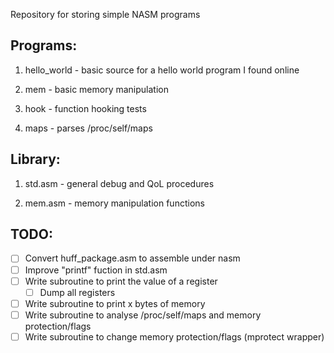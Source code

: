 Repository for storing simple NASM programs

## Programs:

1. hello_world - basic source for a hello world program I found online

2. mem - basic memory manipulation

3. hook - function hooking tests

4. maps - parses /proc/self/maps

## Library:

1. std.asm - general debug and QoL procedures

2. mem.asm - memory manipulation functions

## TODO:

 - [ ] Convert huff_package.asm to assemble under nasm
 - [ ] Improve "printf" fuction in std.asm
 - [ ] Write subroutine to print the value of a register
   - [ ] Dump all registers
 - [ ] Write subroutine to print x bytes of memory
 - [ ] Write subroutine to analyse /proc/self/maps and memory protection/flags
 - [ ] Write subroutine to change memory protection/flags (mprotect wrapper)
